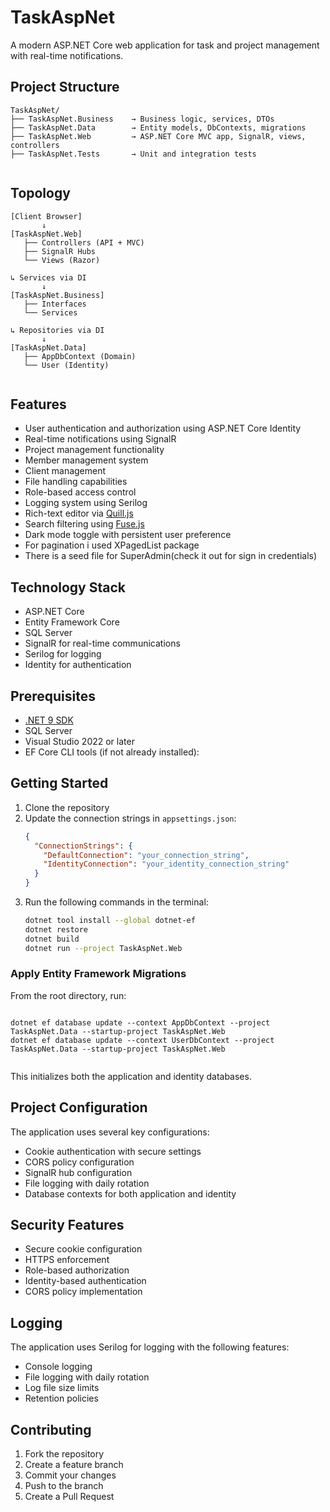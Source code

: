 # TaskAspNet

A modern ASP.NET Core web application for task and project management with real-time notifications.


## Project Structure
 
```text
TaskAspNet/
├── TaskAspNet.Business    → Business logic, services, DTOs
├── TaskAspNet.Data        → Entity models, DbContexts, migrations
├── TaskAspNet.Web         → ASP.NET Core MVC app, SignalR, views, controllers
├── TaskAspNet.Tests       → Unit and integration tests
 
```

##  Topology
 
```text
[Client Browser]
       ↓
[TaskAspNet.Web]
   ├── Controllers (API + MVC)
   ├── SignalR Hubs
   └── Views (Razor)
 
↳ Services via DI
       ↓
[TaskAspNet.Business]
   ├── Interfaces
   └── Services
 
↳ Repositories via DI
       ↓
[TaskAspNet.Data]
   ├── AppDbContext (Domain)
   └── User (Identity)
 
```

## Features

- User authentication and authorization using ASP.NET Core Identity
- Real-time notifications using SignalR
- Project management functionality
- Member management system
- Client management
- File handling capabilities
- Role-based access control
- Logging system using Serilog
- Rich-text editor via [Quill.js](https://quilljs.com/)
- Search filtering using [Fuse.js](https://fusejs.io/)
- Dark mode toggle with persistent user preference
- For pagination i used XPagedList package 
- There is a seed file for SuperAdmin(check it out for sign in credentials)

## Technology Stack

- ASP.NET Core
- Entity Framework Core
- SQL Server
- SignalR for real-time communications
- Serilog for logging
- Identity for authentication

## Prerequisites

- [.NET 9 SDK](https://dotnet.microsoft.com/en-us/download)
- SQL Server
- Visual Studio 2022 or later
- EF Core CLI tools (if not already installed):

## Getting Started

1. Clone the repository
2. Update the connection strings in `appsettings.json`:
   ```json
   {
     "ConnectionStrings": {
       "DefaultConnection": "your_connection_string",
       "IdentityConnection": "your_identity_connection_string"
     }
   }
   ```
3. Run the following commands in the terminal:
   ```bash
   dotnet tool install --global dotnet-ef
   dotnet restore
   dotnet build
   dotnet run --project TaskAspNet.Web
   ```

### Apply Entity Framework Migrations
 
From the root directory, run:
 
```
 
dotnet ef database update --context AppDbContext --project TaskAspNet.Data --startup-project TaskAspNet.Web
dotnet ef database update --context UserDbContext --project TaskAspNet.Data --startup-project TaskAspNet.Web
 
```
 
This initializes both the application and identity databases.

## Project Configuration

The application uses several key configurations:

- Cookie authentication with secure settings
- CORS policy configuration
- SignalR hub configuration
- File logging with daily rotation
- Database contexts for both application and identity

## Security Features

- Secure cookie configuration
- HTTPS enforcement
- Role-based authorization
- Identity-based authentication
- CORS policy implementation

## Logging

The application uses Serilog for logging with the following features:
- Console logging
- File logging with daily rotation
- Log file size limits
- Retention policies

## Contributing

1. Fork the repository
2. Create a feature branch
3. Commit your changes
4. Push to the branch
5. Create a Pull Request
